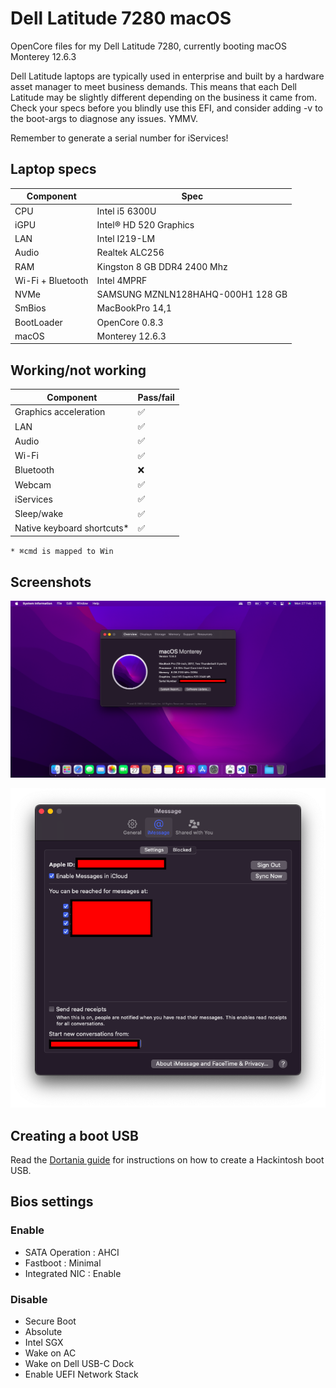 # Dell Latitude 7280 macOS

OpenCore files for my Dell Latitude 7280, currently booting macOS Monterey 12.6.3

Dell Latitude laptops are typically used in enterprise and built by a hardware asset manager to meet business demands. This means that each Dell Latitude may be slightly different depending on the business it came from. Check your specs before you blindly use this EFI, and consider adding -v to the boot-args to diagnose any issues. YMMV.

Remember to generate a serial number for iServices!

## Laptop specs

| Component | Spec |
| ----- | ----- |
| CPU | Intel i5 6300U |
| iGPU | Intel® HD 520 Graphics |
| LAN | Intel I219-LM |
| Audio | Realtek ALC256 |
| RAM | Kingston 8 GB DDR4 2400 Mhz |
| Wi-Fi + Bluetooth | Intel 4MPRF |
| NVMe | SAMSUNG MZNLN128HAHQ-000H1 128 GB |
| SmBios | MacBookPro 14,1 |
| BootLoader | OpenCore 0.8.3 |
| macOS | Monterey 12.6.3 |

## Working/not working

| Component | Pass/fail |
| ----- | ----- |
| Graphics acceleration | ✅ |
| LAN | ✅ |
| Audio | ✅ |
| Wi-Fi | ✅ |
| Bluetooth | ❌ |
| Webcam | ✅ |
| iServices | ✅ |
| Sleep/wake | ✅ |
| Native keyboard shortcuts* | ✅ |

`* ⌘cmd is mapped to Win`

## Screenshots

![About this Mac showing the spec of the machine](./Screenshots/AboutThisMac.png)

![Screenshot of iMessage settings to show it is activated](./Screenshots/iMessage.png)

## Creating a boot USB

Read the [Dortania guide](https://dortania.github.io/OpenCore-Install-Guide/installer-guide/) for instructions on how to create a Hackintosh boot USB.

## Bios settings

### Enable
* SATA Operation : AHCI
* Fastboot : Minimal
* Integrated NIC : Enable

### Disable 
* Secure Boot
* Absolute
* Intel SGX
* Wake on AC
* Wake on Dell USB-C Dock
* Enable UEFI Network Stack